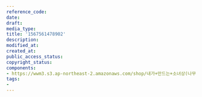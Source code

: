 ```yaml
---
reference_code: 
date: 
draft: 
media_type: 
title: '1567561478902'
description: 
modified_at: 
created_at: 
public_access_status: 
copyright_status: 
components:
- https://wwm3.s3.ap-northeast-2.amazonaws.com/shop/내가+만드는+소녀상(나무)/나무소녀상/소녀상/1567561478902.jpg
tags:
- 
---
```

